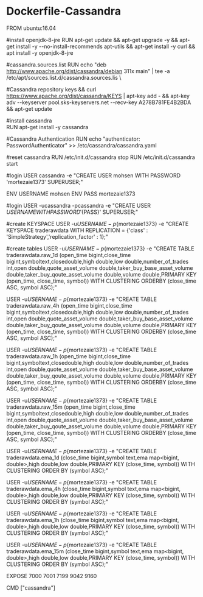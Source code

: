 # Dockerfile-Cassandra

FROM ubuntu:16.04

#install openjdk-8-jre
RUN apt-get update && apt-get upgrade -y && apt-get install -y --no-install-recommends apt-utils && apt-get install -y curl && apt install -y openjdk-8-jre

#cassandra.sources.list
RUN echo "deb http://www.apache.org/dist/cassandra/debian 311x main" | tee -a /etc/apt/sources.list.d/cassandra.sources.lis \ 

#Cassandra repository keys
  && curl https://www.apache.org/dist/cassandra/KEYS | apt-key add -  && apt-key adv --keyserver pool.sks-keyservers.net --recv-key A278B781FE4B2BDA &&  apt-get update
  
#install cassandra    
RUN apt-get install -y cassandra

#Cassandra Authentication
RUN  echo "authenticator: PasswordAuthenticator" >> /etc/cassandra/cassandra.yaml

#reset cassandra
RUN /etc/init.d/cassandra stop
RUN /etc/init.d/cassandra start


#login
USER cassandra -e "CREATE USER mohsen WITH PASSWORD 'mortezaie1373' SUPERUSER;"
    
ENV USERNAME mohsen
ENV PASS mortezaie1373

#login
USER -ucassandra -pcassandra -e "CREATE USER ${USERNAME} WITH PASSWORD '${PASS}' SUPERUSER;"

#create KEYSPACE
USER -u${USERNAME} -p${mortezaie1373} -e "CREATE KEYSPACE traderawdata WITH REPLICATION = {'class' : 'SimpleStrategy','replication_factor' : 1};"

#create tables
USER -u${USERNAME} -p${mortezaie1373} -e "CREATE TABLE traderawdata.raw_1d (open_time bigint,close_time bigint,symboltext,closedouble,high double,low double,number_of_trades int,open double,quote_asset_volume double,taker_buy_base_asset_volume double,taker_buy_qoute_asset_volume double,volume double,PRIMARY KEY (open_time, close_time, symbol)) WITH CLUSTERING ORDERBY (close_time ASC, symbol ASC);"

USER -u${USERNAME} -p${mortezaie1373} -e "CREATE TABLE traderawdata.raw_4h (open_time bigint,close_time bigint,symboltext,closedouble,high double,low double,number_of_trades int,open double,quote_asset_volume double,taker_buy_base_asset_volume double,taker_buy_qoute_asset_volume double,volume double,PRIMARY KEY (open_time, close_time, symbol)) WITH CLUSTERING ORDERBY (close_time ASC, symbol ASC);"

USER -u${USERNAME} -p${mortezaie1373} -e "CREATE TABLE traderawdata.raw_1h (open_time bigint,close_time bigint,symboltext,closedouble,high double,low double,number_of_trades int,open double,quote_asset_volume double,taker_buy_base_asset_volume double,taker_buy_qoute_asset_volume double,volume double,PRIMARY KEY (open_time, close_time, symbol)) WITH CLUSTERING ORDERBY (close_time ASC, symbol ASC);"

USER -u${USERNAME} -p${mortezaie1373} -e "CREATE TABLE traderawdata.raw_15m (open_time bigint,close_time bigint,symboltext,closedouble,high double,low double,number_of_trades int,open double,quote_asset_volume double,taker_buy_base_asset_volume double,taker_buy_qoute_asset_volume double,volume double,PRIMARY KEY (open_time, close_time, symbol)) WITH CLUSTERING ORDERBY (close_time ASC, symbol ASC);"



USER -u${USERNAME} -p${mortezaie1373} -e "CREATE TABLE traderawdata.ema_1d (close_time bigint,symbol text,ema map<bigint, double>,high double,low double,PRIMARY KEY (close_time, symbol)) WITH CLUSTERING ORDER BY (symbol ASC);"

USER -u${USERNAME} -p${mortezaie1373} -e "CREATE TABLE traderawdata.ema_4h (close_time bigint,symbol text,ema map<bigint, double>,high double,low double,PRIMARY KEY (close_time, symbol)) WITH CLUSTERING ORDER BY (symbol ASC);"

USER -u${USERNAME} -p${mortezaie1373} -e "CREATE TABLE traderawdata.ema_1h (close_time bigint,symbol text,ema map<bigint, double>,high double,low double,PRIMARY KEY (close_time, symbol)) WITH CLUSTERING ORDER BY (symbol ASC);"

USER -u${USERNAME} -p${mortezaie1373} -e "CREATE TABLE traderawdata.ema_15m (close_time bigint,symbol text,ema map<bigint, double>,high double,low double,PRIMARY KEY (close_time, symbol)) WITH CLUSTERING ORDER BY (symbol ASC);"

EXPOSE 7000 7001 7199 9042 9160

CMD ["cassandra"]


